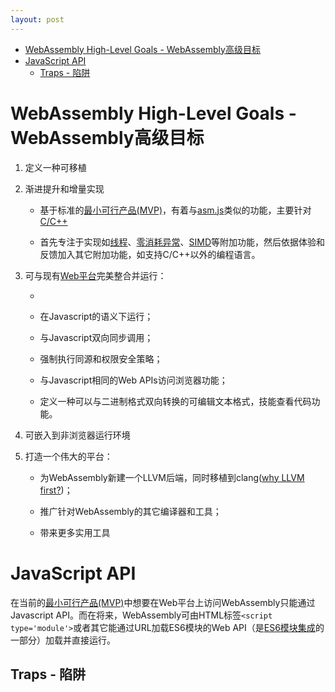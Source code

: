 ```yaml
---
layout: post
---
```


<!-- TOC -->

- [WebAssembly High-Level Goals - WebAssembly高级目标](#webassembly-high-level-goals---webassembly高级目标)
- [JavaScript API](#javascript-api)
    - [Traps - 陷阱](#traps---陷阱)

<!-- /TOC -->

# WebAssembly High-Level Goals - WebAssembly高级目标

1. 定义一种可移植

2. 渐进提升和增量实现

    * 基于标准的[最小可行产品(MVP)](https://webassembly.org/docs/mvp/)，有着与[asm.js](http://asmjs.org/)类似的功能，主要针对[C/C++](https://webassembly.org/docs/c-and-c++/)

    * 首先专注于实现如[线程](https://github.com/WebAssembly/design/issues/1073)、[零消耗异常](https://github.com/WebAssembly/design/issues/1078)、[SIMD](https://github.com/WebAssembly/design/issues/1075)等附加功能，然后依据体验和反馈加入其它附加功能，如支持C/C++以外的编程语言。

3. 可与现有[Web平台](https://webassembly.org/docs/web/)完美整合并运行：

    * 
    
    * 在Javascript的语义下运行；

    * 与Javascript双向同步调用；

    * 强制执行同源和权限安全策略；

    * 与Javascript相同的Web APIs访问浏览器功能；

    * 定义一种可以与二进制格式双向转换的可编辑文本格式，技能查看代码功能。

4. 可嵌入到非浏览器运行环境

5. 打造一个伟大的平台：

    * 为WebAssembly新建一个LLVM后端，同时移植到clang([why LLVM first?](https://webassembly.org/docs/faq/#which-compilers-can-i-use-to-build-webassembly-programs))；

    * 推广针对WebAssembly的其它编译器和工具；

    * 带来更多实用工具

# JavaScript API

在当前的[最小可行产品(MVP)](https://webassembly.org/docs/mvp/)中想要在Web平台上访问WebAssembly只能通过Javascript API。而在将来，WebAssembly可由HTML标签`<script type='module'>`或者其它能通过URL加载ES6模块的Web API（是[ES6模块集成](https://webassembly.org/docs/modules/#integration-with-es6-modules)的一部分）加载并直接运行。

## Traps - 陷阱

